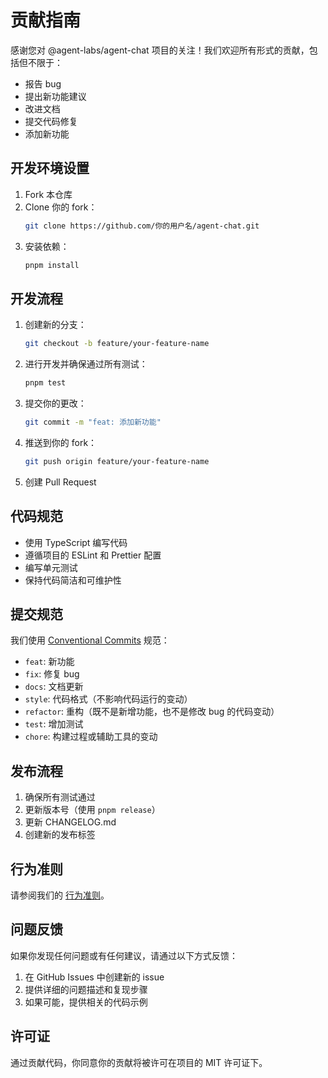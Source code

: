 # 贡献指南

感谢您对 @agent-labs/agent-chat 项目的关注！我们欢迎所有形式的贡献，包括但不限于：

- 报告 bug
- 提出新功能建议
- 改进文档
- 提交代码修复
- 添加新功能

## 开发环境设置

1. Fork 本仓库
2. Clone 你的 fork：
   ```bash
   git clone https://github.com/你的用户名/agent-chat.git
   ```
3. 安装依赖：
   ```bash
   pnpm install
   ```

## 开发流程

1. 创建新的分支：
   ```bash
   git checkout -b feature/your-feature-name
   ```

2. 进行开发并确保通过所有测试：
   ```bash
   pnpm test
   ```

3. 提交你的更改：
   ```bash
   git commit -m "feat: 添加新功能"
   ```

4. 推送到你的 fork：
   ```bash
   git push origin feature/your-feature-name
   ```

5. 创建 Pull Request

## 代码规范

- 使用 TypeScript 编写代码
- 遵循项目的 ESLint 和 Prettier 配置
- 编写单元测试
- 保持代码简洁和可维护性

## 提交规范

我们使用 [Conventional Commits](https://www.conventionalcommits.org/) 规范：

- `feat`: 新功能
- `fix`: 修复 bug
- `docs`: 文档更新
- `style`: 代码格式（不影响代码运行的变动）
- `refactor`: 重构（既不是新增功能，也不是修改 bug 的代码变动）
- `test`: 增加测试
- `chore`: 构建过程或辅助工具的变动

## 发布流程

1. 确保所有测试通过
2. 更新版本号（使用 `pnpm release`）
3. 更新 CHANGELOG.md
4. 创建新的发布标签

## 行为准则

请参阅我们的 [行为准则](./CODE_OF_CONDUCT.md)。

## 问题反馈

如果你发现任何问题或有任何建议，请通过以下方式反馈：

1. 在 GitHub Issues 中创建新的 issue
2. 提供详细的问题描述和复现步骤
3. 如果可能，提供相关的代码示例

## 许可证

通过贡献代码，你同意你的贡献将被许可在项目的 MIT 许可证下。 